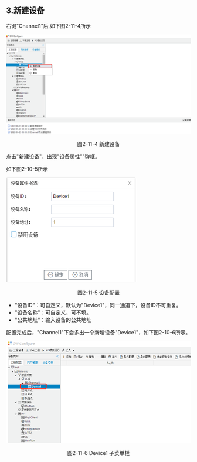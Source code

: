 ## 3.新建设备

右键"Channel1"后,如下图2-11-4所示   

![](../../assets/新建设备.jpg)

<center>图2-11-4 新建设备</center>

点击"新建设备"，出现"设备属性""弹框。

如下图2-10-5所示

![1557110284778](assets/设备配置.jpg)

<center>图2-11-5 设备配置</center>

- "设备ID"：可自定义，默认为"Device1"，同一通道下，设备ID不可重复。
- "设备名称"：可自定义，可不填。
- "公共地址"：输入设备的公共地址

配置完成后，"Channel1"下会多出一个新增设备"Device1"，如下图2-10-6所示。

![](../../assets/Device子菜单栏.png)

<center>图2-11-6 Device1 子菜单栏</center>

